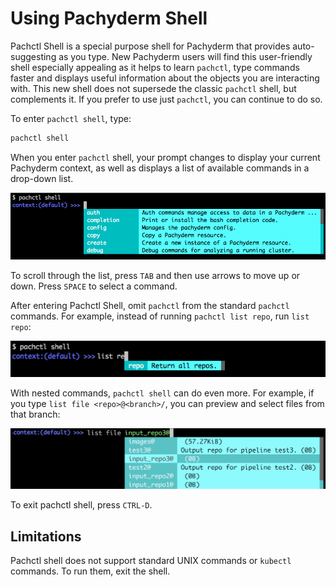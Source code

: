 # Using Pachyderm Shell

Pachctl Shell is a special purpose shell for Pachyderm that provides
auto-suggesting as you type. New Pachyderm users will find this user-friendly
shell especially appealing as it helps to learn `pachctl`, type commands
faster and displays useful information about the objects you are interacting
with. This new shell does not supersede the classic `pachctl` shell, but
complements it. If you prefer to use just `pachctl`, you can continue to
do so.

To enter `pachctl shell`, type:

```bash
pachctl shell
```

When you enter `pachctl` shell, your prompt changes to display your current
Pachyderm context, as well as displays a list of available commands in a
drop-down list.

![Pachyderm Shell](../../assets/images/s_pach_shell.png)

To scroll through the list, press `TAB` and then use arrows to move up or
down. Press `SPACE` to select a command.

After entering Pachctl Shell, omit `pachctl` from the standard `pachctl`
commands. For example, instead of running `pachctl list repo`, run `list
repo`:

![Pachyderm Shell list repo](../../assets/images/s_pach_shell_list_repo.png)

With nested commands, `pachctl shell` can do even more. For example, if you
type `list file <repo>@<branch>/`, you can preview and select files from that
branch:

![Pachyderm Shell list file](../../assets/images/s_pach_shell_list_file.png)

To exit pachctl shell, press `CTRL-D`.

## Limitations

Pachctl shell does not support standard UNIX commands or `kubectl` commands.
To run them, exit the shell.
